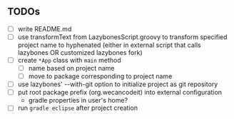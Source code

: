 ## TODOs

- [ ] write README.md
- [ ] use transformText from LazybonesScript.groovy to transform specified project name to hyphenated (either in external script that calls lazybones OR customized lazybones fork)
- [ ] create `*App` class with `main` method
	- [ ] name based on project name
	- [ ] move to package corresponding to project name
- [ ] use lazybones' --with-git option to initialize project as git repository
- [ ] put root package prefix (org.wecancodeit) into external configuration
	- gradle properties in user's home?
- [ ] run `gradle eclipse` after project creation